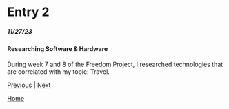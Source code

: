 # Entry 2
##### 11/27/23

#### Researching Software & Hardware
During week 7 and 8 of the Freedom Project, I researched technologies that are correlated with my topic: Travel. 

[Previous](entry01.md) | [Next](entry03.md)

[Home](../README.md)
